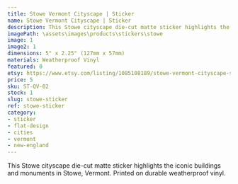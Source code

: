 ```yaml
---
title: Stowe Vermont Cityscape | Sticker
name: Stowe Vermont Cityscape | Sticker
description: This Stowe cityscape die-cut matte sticker highlights the iconic buildings and monuments in Stowe, Vermont. Printed on durable weatherproof vinyl.
imagePath: \assets\images\products\stickers\stowe
image: 1
image2: 1
dimensions: 5" x 2.25" (127mm x 57mm)
materials: Weatherproof Vinyl
featured: 0
etsy: https://www.etsy.com/listing/1085108189/stowe-vermont-cityscape-sticker
price: 5
sku: ST-QV-02
stock: 1
slug: stowe-sticker
ref: stowe-sticker
category:
- sticker
- flat-design
- cities
- vermont
- new-england
---
```

This Stowe cityscape die-cut matte sticker highlights the iconic buildings and monuments in Stowe, Vermont. Printed on durable weatherproof vinyl.
